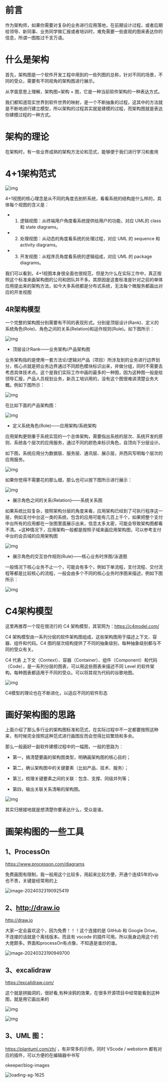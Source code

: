 # 前言

作为架构师，如果你需要对复杂的业务进行应用落地，在前期设计过程，或者后期给领导、新同事、业务同学做汇报或者培训时，难免需要一些直观的图来表达你的信息，所谓一图胜过千言万语。

# 什么是架构

首先，架构图是一个软件开发工程中用到的一些列图的总称，针对不同的场景，不同的受众，需要有不同视角的架构图进行展示。

从字面意思上理解，架构图=架构 + 图，它是一种当前软件架构的一种表达方式。

我们都知道现实世界到软件世界的映射，是一个不断抽象的过程，这其中的方法就是不断地进行建立模型，所以架构的过程其实就是建模的过程，而架构图就是表达你建模过程的一种方式。

# 架构的理论

在架构时，有一些业界成熟的架构方法论和范式，能够便于我们进行学习和套用

# 4+1架构范式

![img](https://okeeper-blog-images.oss-cn-hangzhou.aliyuncs.com/images/v2-e830c60fc6baa069facff2e9e62ea3ae_720w.webp)

4+1视图的核心理念是从不同的角度去剖析系统，看看系统的结构是什么样的，具体每个视图的含义是：

- 1. 逻辑视图：从终端用户角度看系统提供给用户的功能，对应 UML的 class 和 state diagrams。
- 2. 处理视图：从动态的角度看系统的处理过程，对应 UML 的 sequence 和 activity diagrams。
- 3. 开发视图：从程序员角度看系统的逻辑组成，对应 UML 的 package diagrams。

我们可以看到，4+1视图本身很全面也很规范，但是为什么在实际工作中，真正按照这个标准来画架构图的公司和团队并不多。其原因是这套标准是针对之前的单体应用提出来的架构方法，如今大多系统都是分布式系统，无法每个微服务都画出对应的开发视图

## 4R架构模型

一个完整的架构图分别需要有不同的表现形式。分别是顶层设计(Rank)、定义的系统角色(Role)、角色之间的关系(Relation)和运作规则(Rule)。如下图所示：

![img](https://okeeper-blog-images.oss-cn-hangzhou.aliyuncs.com/images/efc20e3906d31b82cd36b1bd60a5f6d4.png)

- 顶层设计Rank——业务架构/产品架构图

业务架构指的是使用一套方法论/逻辑对产品（项目）所涉及到的业务进行边界划分，核心点就是把业务边界通过不同颜色模块标识出来，并做分组，同时不需要去考虑具体技术点。这个是我们实际工作中画的最多的一种图，因为这种图一般是给领导汇报，产品人员规划业务，新员工培训用的，没有这个图很难讲清楚业务大概。例如下图所示：

![img](https://okeeper-blog-images.oss-cn-hangzhou.aliyuncs.com/images/v2-056928b23841cb0fc5987c574c4fa7a0_720w.webp)

在比如下面的产品架构图：

![img](https://okeeper-blog-images.oss-cn-hangzhou.aliyuncs.com/images/v2-5b9c8ba892b39f6baa5c7a1ea57f5f83_r.jpg)

- 定义系统角色(Role)——应用架构/系统架构

应用架构更侧重于系统实现的一个总体架构，需要指出系统的层次、系统开发的原则、系统各个层次的应用服务，通过不同的颜色来标识角色，自顶向下分层设计。

如下图，系统应用分为数据层、服务层、通讯层、展示层，并西风写明每个层次的应用服务。

![img](https://okeeper-blog-images.oss-cn-hangzhou.aliyuncs.com/images/aca89fe2d9847328a558fa9708381c38.png)

如果你觉得不需要花的那么细，那么也可以按下图所示进行展示：

![img](https://okeeper-blog-images.oss-cn-hangzhou.aliyuncs.com/images/5b48da8ec860129f8bed202a0f237195.png)

- 展示角色之间的关系(Relation)——系统关系图

如果系统比较复杂，按照架构分层的角度来看，应用架构已经到了可执行程序这一层，例如支付中台这一类的系统，包含的应用可能有几百上千个，如果把整个支付中台所有的应用都在一张图里面展示出来，信息太多太密，可能会导致架构图都看不清。+这种情况下，应用架构一般都是按照子域来画应用架构图，可以参考支付中台的会员域的应用架构图

![img](https://okeeper-blog-images.oss-cn-hangzhou.aliyuncs.com/images/v2-428f6cce9e675e0bb80547d60575fa3f_720w.webp)

- 展示角色的交互协作规则(Rule)——核心业务时序图/泳道图

一般情况下核心业务不止一个，可能会有多个，例如下单流程，支付流程、交付流程等都是比较核心的流程，一般会由多个不同的核心业务时序图来描述，例如下图所示：

![img](https://okeeper-blog-images.oss-cn-hangzhou.aliyuncs.com/images/v2-c52535e2da10d566a9f9b20cbd9299b8_720w.webp)

# C4架构模型

这里再推荐一个现在很流行的 C4 架构模型，其官网为：https://c4model.com/

C4 架构模型由一系列分层的软件架构图组成，这些架构图用于描述上下文、容器、组件和代码。C4 图的层次结构提供了不同的抽象级别，每种抽象级别都与不同的受众有关。

C4 代表 上下文（Context）、容器（Container）、组件（Component）和代码（Code），是一系列分层的图表，可以用这些图表来描述不同 Level 的软件架构，每种图表都适用于不同的受众。可以将其视为代码的谷歌地图。

![img](https://okeeper-blog-images.oss-cn-hangzhou.aliyuncs.com/images/ebc5d5e54bb1e3b40e864812a7ebd4b9.png)

C4模型的理论也在不断进化，以适应不同的软件形态

# 画好架构图的思路

上面介绍了那么多行业的架构图标准和范式，在实际过程中不一定都要按照这种来，有时候完全按照这种范式进行画图反而会觉得比较繁琐和多余。

那么一般画好一副软件建模过程中的一幅图，一般的思路为：

- 第一，搞清楚要画的架构图类型，明确画架构图的核心目的；

- 第二，确认架构图中的关键要素（比如产品、技术、服务）；

- 第三，梳理关键要素之间的关联：包含、支撑、同级并列等；

- 第四，输出关联关系清晰的架构图。

![img](https://okeeper-blog-images.oss-cn-hangzhou.aliyuncs.com/images/v2-25fa97abf2e16cf2ed70df985e7d8815_720w.webp)

其实归根接地就是想清楚你要表达什么，受众是谁。

# 画架构图的一些工具

## 1、ProcessOn

https://www.processon.com/diagrams

免费画图有限制，我一般用这个比较多，用起来比较方便，开通个连续5年的vip也不贵，关键是经常用的上

![image-20240323190925419](https://okeeper-blog-images.oss-cn-hangzhou.aliyuncs.com/images/image-20240323190925419.png)

## 2、http://draw.io

http://draw.io

大家一定会喜欢这个，因为免费！！！这个连接的是 GitHub 和 Google Drive，不连接的话就是个离线版本。而且有 vscode 的插件可用。所以我身边用这个的大佬颇多。界面和processOn有点像，不知道是谁炒的谁。

![image-20240323190949700](https://okeeper-blog-images.oss-cn-hangzhou.aliyuncs.com/images/image-20240323190949700.png)

## 3、excalidraw

https://excalidraw.com/

这个就是拼脑洞的，很好看,有种涂鸦的效果，在很多开源项目中经常能看到这种图，就是用它画出来的

![img](https://okeeper-blog-images.oss-cn-hangzhou.aliyuncs.com/images/va5u5frapi3mrh30q09l.png)

![img](https://okeeper-blog-images.oss-cn-hangzhou.aliyuncs.com/images/v3dg5xgd6ybygwevuzas.png)

## 3、UML 图：

https://plantuml.com/zh/  ，有非常多的示例，同时 VScode / webstorm 都有对应的插件，可以方便的在编辑器中书写

okeeper/blog-images

![loading-ag-1625]()